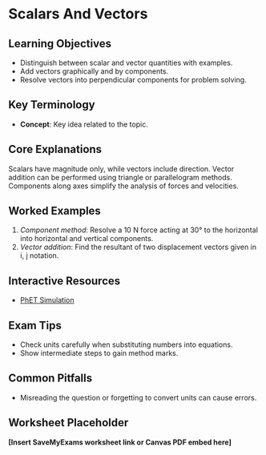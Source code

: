 # Scalars And Vectors

## Learning Objectives
- Distinguish between scalar and vector quantities with examples.
- Add vectors graphically and by components.
- Resolve vectors into perpendicular components for problem solving.

## Key Terminology
- **Concept**: Key idea related to the topic.

## Core Explanations
Scalars have magnitude only, while vectors include direction.  Vector addition can be performed using triangle or parallelogram methods.  Components along axes simplify the analysis of forces and velocities.

## Worked Examples
1. *Component method*: Resolve a 10 N force acting at 30° to the horizontal into horizontal and vertical components.
2. *Vector addition*: Find the resultant of two displacement vectors given in i, j notation.

## Interactive Resources
- [PhET Simulation](https://phet.colorado.edu/)

## Exam Tips
- Check units carefully when substituting numbers into equations.
- Show intermediate steps to gain method marks.

## Common Pitfalls
- Misreading the question or forgetting to convert units can cause errors.

## Worksheet Placeholder
**[Insert SaveMyExams worksheet link or Canvas PDF embed here]**
